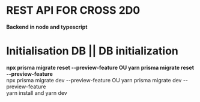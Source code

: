 # REST API FOR CROSS 2D0
**Backend in node and typescript** 

# Initialisation DB || DB initialization
**npx prisma migrate reset --preview-feature OU yarn prisma migrate reset --preview-feature**
<br>npx prisma migrate dev --preview-feature OU yarn prisma migrate dev --preview-feature</br>
yarn install and yarn dev 